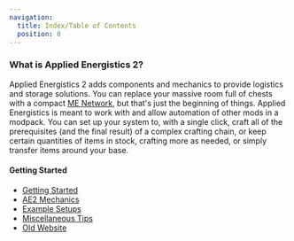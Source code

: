 ```yaml
---
navigation:
  title: Index/Table of Contents
  position: 0
---
```

### What is Applied Energistics 2?

Applied Energistics 2 adds components and mechanics to provide logistics and storage solutions. You can replace your
massive room full of chests with a compact [ME Network](features/me-network.md), but that's just the beginning of things.
Applied Energistics is meant to work with and allow automation of other mods in a modpack. You can set up your system to,
with a single click, craft all of the prerequisites (and the final result) of a complex crafting chain, or keep certain
quantities of items in stock, crafting more as needed, or simply transfer items around your base.

#### Getting Started

- [Getting Started](getting-started.md)
- [AE2 Mechanics](ae2-mechanics/ae2-mechanics-index.md)
- [Example Setups](example-setups/example-setups-index.md)
- [Miscellaneous Tips](miscellaneous-tips.md)
- [Old Website](./website/index.md)